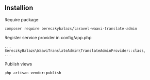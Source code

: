 ## Installion
Require package
```
composer require bereczkybalazs/laravel-waavi-translate-admin
```
Register service provider in config/app.php
```
...
BereczkyBalazs\WaaviTranslateAdmin\TranslateAdminProvider::class,
...
```
Publish views
```
php artisan vendor:publish
```
